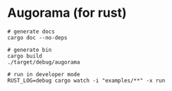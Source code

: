 Augorama (for rust)
==========

```console
# generate docs
cargo doc --no-deps  

# generate bin
cargo build
./target/debug/augorama

# run in developer mode
RUST_LOG=debug cargo watch -i "examples/**" -x run 
```

